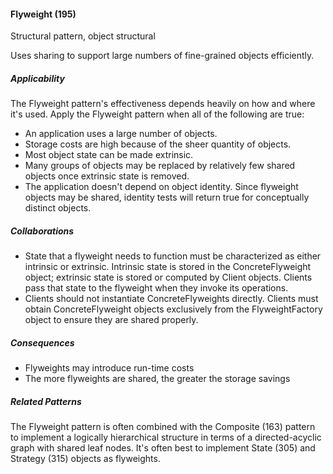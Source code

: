 #### Flyweight (195)

Structural pattern, object structural

Uses sharing to support large numbers of fine-grained objects efficiently.

##### Applicability

The Flyweight pattern's effectiveness depends heavily on how and where it's used. Apply the Flyweight pattern when all of the following are true:

 * An application uses a large number of objects.
 * Storage costs are high because of the sheer quantity of objects.
 * Most object state can be made extrinsic.
 * Many groups of objects may be replaced by relatively few shared objects once extrinsic state is removed.
 * The application doesn't depend on object identity. Since flyweight objects may be shared, identity tests will return true for conceptually distinct objects.

##### Collaborations

 * State that a flyweight needs to function must be characterized as either intrinsic or extrinsic. Intrinsic state is stored in the ConcreteFlyweight object; extrinsic state is stored or computed by Client objects. Clients pass that state to the flyweight when they invoke its operations.
 * Clients should not instantiate ConcreteFlyweights directly. Clients must obtain ConcreteFlyweight objects exclusively from the FlyweightFactory object to ensure they are shared properly.

##### Consequences

 * Flyweights may introduce run-time costs
 * The more flyweights are shared, the greater the storage savings

##### Related Patterns

The Flyweight pattern is often combined with the Composite (163) pattern to implement a logically hierarchical structure in terms of a directed-acyclic graph with shared leaf nodes. It's often best to implement State (305) and Strategy (315) objects as flyweights.
